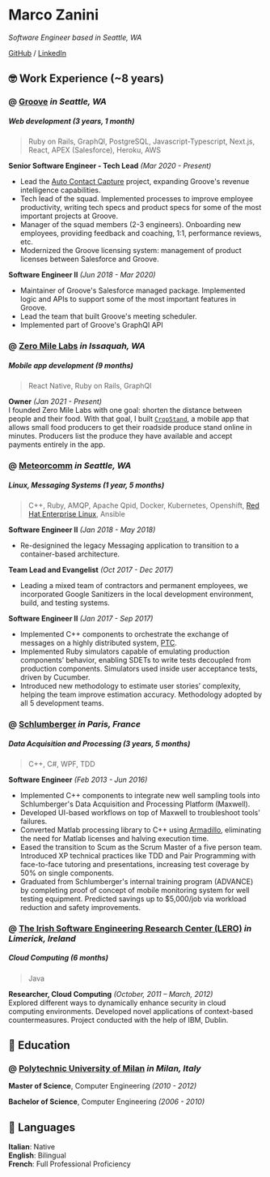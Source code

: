 # Marco Zanini

_Software Engineer based in Seattle, WA_ <br>

[GitHub](https://github.com/mzanini/) / [LinkedIn](https://www.linkedin.com/in/marco-zanini)

## 🤓 Work Experience (~8 years)

### @ [**Groove**](https://www.groove.co/) _in Seattle, WA_ <br>
##### Web development _(3 years, 1 month)_
> Ruby on Rails, GraphQl, PostgreSQL, Javascript-Typescript, Next.js, React, APEX (Salesforce), Heroku, AWS

**Senior Software Engineer - Tech Lead** _(Mar 2020 - Present)_ <br>
- Lead the [Auto Contact Capture](https://www.groove.co/blog/groove-expands-revenue-intelligence-capabilities-with-auto-contact-capture/) project, expanding Groove's revenue intelligence capabilities.
- Tech lead of the squad. Implemented processes to improve employee productivity, writing tech specs and product specs for some of the most important projects at Groove.
- Manager of the squad members (2-3 engineers). Onboarding new employees, providing feedback and coaching, 1:1, performance reviews, etc.
- Modernized the Groove licensing system: management of product licenses between Salesforce and Groove.

**Software Engineer II** _(Jun 2018 - Mar 2020)_ <br>
- Maintainer of Groove's Salesforce managed package. Implemented logic and APIs to support some of the most important features in Groove.
- Lead the team that built Groove's meeting scheduler.
- Implemented part of Groove's GraphQl API

### @ [**Zero Mile Labs**](https://www.zeromilelabs.com) _in Issaquah, WA_ <br>
##### Mobile app development _(9 months)_
> React Native, Ruby on Rails, GraphQl

**Owner** _(Jan 2021 - Present)_ <br>
I founded Zero Mile Labs with one goal: shorten the distance between people and their food. With that goal, I built [`CropStand`](http://albatros.zeromilelabs.com/chickadee), a mobile app that allows small food producers to get their roadside produce stand online in minutes. Producers list the produce they have available and accept payments entirely in the app.
### @ [**Meteorcomm**](https://meteorcomm.com/) _in Seattle, WA_<br>
##### Linux, Messaging Systems _(1 year, 5 months)_
> C++, Ruby, AMQP, Apache Qpid, Docker, Kubernetes, Openshift, [Red Hat Enterprise Linux](https://www.redhat.com/en/technologies/linux-platforms/enterprise-linux), Ansible

**Software Engineer II**  _(Jan 2018 - May 2018)_ <br>
- Re-designined the legacy Messaging application to transition to a container-based architecture.

**Team Lead and Evangelist**  _(Oct 2017 - Dec 2017)_ <br>
- Leading a mixed team of contractors and permanent employees, we incorporated Google Sanitizers in the local development environment, build, and testing systems.

**Software Engineer II**  _(Jan 2017 - Sep 2017)_ <br>
- Implemented C++ components to orchestrate the exchange of messages on a highly distributed system, [PTC](https://railroads.dot.gov/train-control/ptc/positive-train-control-ptc).
- Implemented Ruby simulators capable of emulating production components’ behavior, enabling SDETs to write tests decoupled from production components. Simulators used inside user acceptance tests, driven by Cucumber.
- Introduced new methodology to estimate user stories’ complexity, helping the team improve estimation accuracy. Methodology adopted by all 5 development teams.

### @ [**Schlumberger**](https://www.slb.com/) _in Paris, France_ <br>
##### Data Acquisition and Processing _(3 years, 5 months)_
> C++, C#, WPF, TDD

**Software Engineer**  _(Feb 2013 - Jun 2016)_ <br>
- Implemented C++ components to integrate new well sampling tools into Schlumberger's Data Acquisition and Processing Platform (Maxwell).
- Developed UI-based workflows on top of Maxwell to troubleshoot tools’ failures.
- Converted Matlab processing library to C++ using [Armadillo](http://arma.sourceforge.net/), eliminating the need for Matlab licenses and halving execution time.
- Eased the transition to Scum as the Scrum Master of a five person team. Introduced XP technical practices like TDD and Pair Programming with face-to-face tutoring and presentations, increasing test coverage by 50% on single components.
- Graduated from Schlumberger's internal training program (ADVANCE) by completing  proof of concept of mobile monitoring system for well testing equipment. Predicted savings up to $5,000/job via workload reduction and safety improvements.

### @ [**The Irish Software Engineering Research Center (LERO)**](https://www.lero.ie/) _in Limerick, Ireland_ <br>
#####  Cloud Computing _(6 months)_
> Java

**Researcher, Cloud Computing**  _(October, 2011 – March, 2012)_ <br>
Explored different ways to dynamically enhance security in cloud computing environments. Developed novel applications of context-based countermeasures. Project conducted with the help of IBM, Dublin.

## 🔬 Education

### @ [**Polytechnic University of Milan**](https://www.polimi.it/en/) _in Milan, Italy_

**Master of Science**, Computer Engineering _(2010 - 2012)_


**Bachelor of Science**, Computer Engineering _(2006 - 2010)_

## 💬 Languages

**Italian**: Native <br>
**English**: Bilingual <br>
**French**: Full Professional Proficiency <br>
